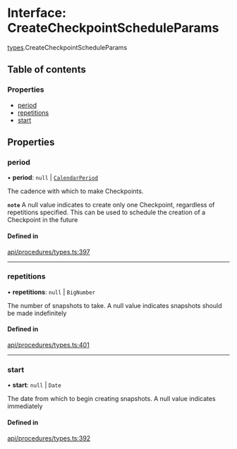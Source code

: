 # Interface: CreateCheckpointScheduleParams

[types](../wiki/types).CreateCheckpointScheduleParams

## Table of contents

### Properties

- [period](../wiki/types.CreateCheckpointScheduleParams#period)
- [repetitions](../wiki/types.CreateCheckpointScheduleParams#repetitions)
- [start](../wiki/types.CreateCheckpointScheduleParams#start)

## Properties

### period

• **period**: ``null`` \| [`CalendarPeriod`](../wiki/types.CalendarPeriod)

The cadence with which to make Checkpoints.

**`note`** A null value indicates to create only one Checkpoint, regardless of repetitions specified. This can be used to schedule the creation of a Checkpoint in the future

#### Defined in

[api/procedures/types.ts:397](https://github.com/PolymathNetwork/polymesh-sdk/blob/c6fe1be3/src/api/procedures/types.ts#L397)

___

### repetitions

• **repetitions**: ``null`` \| `BigNumber`

The number of snapshots to take. A null value indicates snapshots should be made indefinitely

#### Defined in

[api/procedures/types.ts:401](https://github.com/PolymathNetwork/polymesh-sdk/blob/c6fe1be3/src/api/procedures/types.ts#L401)

___

### start

• **start**: ``null`` \| `Date`

The date from which to begin creating snapshots. A null value indicates immediately

#### Defined in

[api/procedures/types.ts:392](https://github.com/PolymathNetwork/polymesh-sdk/blob/c6fe1be3/src/api/procedures/types.ts#L392)
